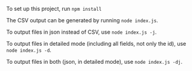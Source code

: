 To set up this project, run `npm install`

The CSV output can be generated by running `node index.js`.

To output files in json instead of CSV, use `node index.js -j`.

To output files in detailed mode (including all fields, not only the id), use `node index.js -d`.

To output files in both (json, in detailed mode), use `node index.js -dj`.
